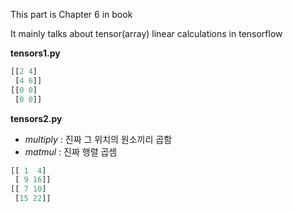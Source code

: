 This part is Chapter 6 in book

It mainly talks about tensor(array) linear calculations in tensorflow

**tensors1.py**

~~~python
[[2 4]
 [4 6]]
[[0 0]
 [0 0]]
~~~

**tensors2.py**

* *multiply* : 진짜 그 위치의 원소끼리 곱함
* *matmul* : 진짜 행렬 곱셈

~~~python
[[ 1  4]
 [ 9 16]]
[[ 7 10]
 [15 22]]
~~~
